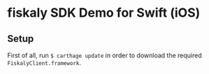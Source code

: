 # fiskaly SDK Demo for Swift (iOS)

## Setup

First of all, run `$ carthage update` in order to download the required `FiskalyClient.framework`.
